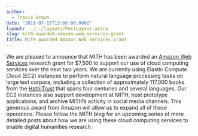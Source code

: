 ```yaml
---
author:
  - Travis Brown
date: "2011-07-15T13:06:00.000Z"
layout: ../../layouts/PostLayout.astro
slug: mith-awarded-amazon-web-services-grant
title: MITH Awarded Amazon Web Services Grant
---
```


We are pleased to announce that MITH has been awarded an [Amazon Web Services](http://aws.amazon.com/) research grant for \$7,500 to support our use of cloud computing services over the next two years. We are currently using Elastic Compute Cloud (EC2) instances to perform natural language processing tasks on large text corpora, including a collection of approximately 117,000 books from the [HathiTrust](http://www.hathitrust.org/) that spans four centuries and several languages. Our EC2 instances also support development at MITH, host prototype applications, and archive MITH’s activity in social media channels. This generous award from Amazon will allow us to expand all of these operations. Please follow the MITH blog for an upcoming series of more detailed posts about how we are using these cloud computing services to enable digital humanities research.
